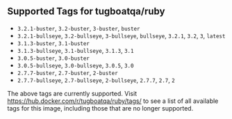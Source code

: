 ## Supported Tags for tugboatqa/ruby

* `3.2.1-buster`, `3.2-buster`, `3-buster`, `buster`
* `3.2.1-bullseye`, `3.2-bullseye`, `3-bullseye`, `bullseye`, `3.2.1`, `3.2`, `3`, `latest`
* `3.1.3-buster`, `3.1-buster`
* `3.1.3-bullseye`, `3.1-bullseye`, `3.1.3`, `3.1`
* `3.0.5-buster`, `3.0-buster`
* `3.0.5-bullseye`, `3.0-bullseye`, `3.0.5`, `3.0`
* `2.7.7-buster`, `2.7-buster`, `2-buster`
* `2.7.7-bullseye`, `2.7-bullseye`, `2-bullseye`, `2.7.7`, `2.7`, `2`

The above tags are currently supported. Visit https://hub.docker.com/r/tugboatqa/ruby/tags/ to see a list of all available tags for this image, including those that are no longer supported.
